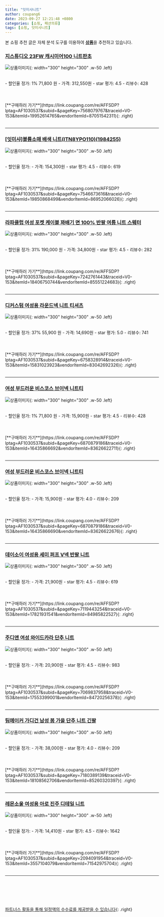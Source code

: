 ```yaml
---
title: "잇미샤니트"
author: coupang6
date: 2023-09-27 12:21:48 +0800
categories: [쇼핑, 패션의류]
tags: [쇼핑, 잇미샤니트]
---
```


본 쇼핑 추천 글은 자체 분석 도구를 이용하여 [**상품**](https://link.coupang.com/a/bao1ui)을 추천하고 있습니다.

### [지스튜디오 23FW 캐시미어100 니트판초](https://link.coupang.com/re/AFFSDP?lptag=AF1030537&subid=&pageKey=7568079767&traceid=V0-153&itemId=19952614765&vendorItemId=87051542311)

![상품이미지](https://thumbnail7.coupangcdn.com/thumbnails/remote/230x230ex/image/vendor_inventory/1228/38874c9996baf84aede866fb644940a033ca141f031a5a41168550e6408a.jpg){: width="300" height="300" .w-50 .left}


<br>
- 할인율 정가: 1%  71,800   원
- 가격: 312,550원
- star 평가: 4.5
- 리뷰수: 428
<br>
<br>
<br>
<br>
[**구매하러 가기**](https://link.coupang.com/re/AFFSDP?lptag=AF1030537&subid=&pageKey=7568079767&traceid=V0-153&itemId=19952614765&vendorItemId=87051542311){: .right}
<br>
<br>

---

### [[잇미샤]볼륨소매 배색 니트(ITN8YPO110)(1984255)](https://link.coupang.com/re/AFFSDP?lptag=AF1030537&subid=&pageKey=7546673616&traceid=V0-153&itemId=19850868499&vendorItemId=86952066026)

![상품이미지](https://thumbnail8.coupangcdn.com/thumbnails/remote/230x230ex/image/vendor_inventory/4842/c73106cab292435ac348926fc9c41f28bf7413663c88986fe9c6db2ad612.JPG){: width="300" height="300" .w-50 .left}


<br>
- 할인율 정가: 
- 가격: 154,300원
- star 평가: 4.5
- 리뷰수: 619
<br>
<br>
<br>
<br>
[**구매하러 가기**](https://link.coupang.com/re/AFFSDP?lptag=AF1030537&subid=&pageKey=7546673616&traceid=V0-153&itemId=19850868499&vendorItemId=86952066026){: .right}
<br>
<br>

---

### [라파클럽 여성 포켓 케이블 꽈배기 면 100% 반팔 여름 니트 스웨터](https://link.coupang.com/re/AFFSDP?lptag=AF1030537&subid=&pageKey=7242761443&traceid=V0-153&itemId=18406750744&vendorItemId=85551224683)

![상품이미지](https://thumbnail8.coupangcdn.com/thumbnails/remote/230x230ex/image/vendor_inventory/ed70/4d5ab8dd3bb4d693ba0e4d8ff6534d7778d8392acab46106128c2d04a197.jpg){: width="300" height="300" .w-50 .left}


<br>
- 할인율 정가: 31%  190,000   원
- 가격: 34,800원
- star 평가: 4.5
- 리뷰수: 282
<br>
<br>
<br>
<br>
[**구매하러 가기**](https://link.coupang.com/re/AFFSDP?lptag=AF1030537&subid=&pageKey=7242761443&traceid=V0-153&itemId=18406750744&vendorItemId=85551224683){: .right}
<br>
<br>

---

### [디커스텀 여성용 라운드넥 니트 티셔츠](https://link.coupang.com/re/AFFSDP?lptag=AF1030537&subid=&pageKey=6758328914&traceid=V0-153&itemId=15831023923&vendorItemId=83042692326)

![상품이미지](https://thumbnail10.coupangcdn.com/thumbnails/remote/230x230ex/image/vendor_inventory/b594/4d48e6dd76fe19e528ebbd93f8be945174fddc7302c82026832157969820.jpg){: width="300" height="300" .w-50 .left}


<br>
- 할인율 정가: 37%  55,900   원
- 가격: 14,690원
- star 평가: 5.0
- 리뷰수: 741
<br>
<br>
<br>
<br>
[**구매하러 가기**](https://link.coupang.com/re/AFFSDP?lptag=AF1030537&subid=&pageKey=6758328914&traceid=V0-153&itemId=15831023923&vendorItemId=83042692326){: .right}
<br>
<br>

---

### [여성 부드러운 비스코스 브이넥 니트티](https://link.coupang.com/re/AFFSDP?lptag=AF1030537&subid=&pageKey=6870879186&traceid=V0-153&itemId=16435866692&vendorItemId=83626622711)

![상품이미지](https://thumbnail10.coupangcdn.com/thumbnails/remote/230x230ex/image/vendor_inventory/3822/698ffd9cb86aa09b5735a93ae697c571636fa02c68c799206e72920dea95.jpg){: width="300" height="300" .w-50 .left}


<br>
- 할인율 정가: 1%  71,800   원
- 가격: 15,900원
- star 평가: 4.5
- 리뷰수: 428
<br>
<br>
<br>
<br>
[**구매하러 가기**](https://link.coupang.com/re/AFFSDP?lptag=AF1030537&subid=&pageKey=6870879186&traceid=V0-153&itemId=16435866692&vendorItemId=83626622711){: .right}
<br>
<br>

---

### [여성 부드러운 비스코스 브이넥 니트티](https://link.coupang.com/re/AFFSDP?lptag=AF1030537&subid=&pageKey=6870879186&traceid=V0-153&itemId=16435866690&vendorItemId=83626622676)

![상품이미지](https://thumbnail9.coupangcdn.com/thumbnails/remote/230x230ex/image/vendor_inventory/966e/aac81064281250fff07baf36c41b72cb1a6d01408a089e12cfae5a881998.jpg){: width="300" height="300" .w-50 .left}


<br>
- 할인율 정가: 
- 가격: 15,900원
- star 평가: 4.0
- 리뷰수: 209
<br>
<br>
<br>
<br>
[**구매하러 가기**](https://link.coupang.com/re/AFFSDP?lptag=AF1030537&subid=&pageKey=6870879186&traceid=V0-153&itemId=16435866690&vendorItemId=83626622676){: .right}
<br>
<br>

---

### [데이소이 여성용 세미 퍼프 V넥 반팔 니트](https://link.coupang.com/re/AFFSDP?lptag=AF1030537&subid=&pageKey=7119443254&traceid=V0-153&itemId=17821931541&vendorItemId=84985822527)

![상품이미지](https://thumbnail7.coupangcdn.com/thumbnails/remote/230x230ex/image/rs_quotation_api/zooxn8eg/452313066d7549f9994d3ca0df17a8b0.jpg){: width="300" height="300" .w-50 .left}


<br>
- 할인율 정가: 
- 가격: 21,900원
- star 평가: 4.5
- 리뷰수: 619
<br>
<br>
<br>
<br>
[**구매하러 가기**](https://link.coupang.com/re/AFFSDP?lptag=AF1030537&subid=&pageKey=7119443254&traceid=V0-153&itemId=17821931541&vendorItemId=84985822527){: .right}
<br>
<br>

---

### [주디앤 여성 와이드카라 단추 니트](https://link.coupang.com/re/AFFSDP?lptag=AF1030537&subid=&pageKey=7069837958&traceid=V0-153&itemId=17553399001&vendorItemId=84720256378)

![상품이미지](https://thumbnail10.coupangcdn.com/thumbnails/remote/230x230ex/image/vendor_inventory/ec47/02dc3a5b3ec69e59b15a8890a92e476c1a8115afb255453fbda327178168.jpg){: width="300" height="300" .w-50 .left}


<br>
- 할인율 정가: 
- 가격: 20,900원
- star 평가: 4.5
- 리뷰수: 983
<br>
<br>
<br>
<br>
[**구매하러 가기**](https://link.coupang.com/re/AFFSDP?lptag=AF1030537&subid=&pageKey=7069837958&traceid=V0-153&itemId=17553399001&vendorItemId=84720256378){: .right}
<br>
<br>

---

### [팀메이커 가디건 남성 봄 가을 단추 니트 긴팔](https://link.coupang.com/re/AFFSDP?lptag=AF1030537&subid=&pageKey=7180389139&traceid=V0-153&itemId=18108562706&vendorItemId=85260320397)

![상품이미지](https://thumbnail9.coupangcdn.com/thumbnails/remote/230x230ex/image/vendor_inventory/2a5d/e65db123e524864bd6e9d3ce1e543277a5b0daa47b77db59eec6ff8ffb98.jpg){: width="300" height="300" .w-50 .left}


<br>
- 할인율 정가: 
- 가격: 38,000원
- star 평가: 4.0
- 리뷰수: 209
<br>
<br>
<br>
<br>
[**구매하러 가기**](https://link.coupang.com/re/AFFSDP?lptag=AF1030537&subid=&pageKey=7180389139&traceid=V0-153&itemId=18108562706&vendorItemId=85260320397){: .right}
<br>
<br>

---

### [레몬소울 여성용 아로 진주 디테일 니트](https://link.coupang.com/re/AFFSDP?lptag=AF1030537&subid=&pageKey=2094091954&traceid=V0-153&itemId=3557104079&vendorItemId=71542975704)

![상품이미지](https://thumbnail7.coupangcdn.com/thumbnails/remote/230x230ex/image/retail/images/2020/09/07/10/6/81ea45e9-bfca-439c-a9b3-658e707bd81a.jpg){: width="300" height="300" .w-50 .left}


<br>
- 할인율 정가: 
- 가격: 14,410원
- star 평가: 4.5
- 리뷰수: 1642
<br>
<br>
<br>
<br>
[**구매하러 가기**](https://link.coupang.com/re/AFFSDP?lptag=AF1030537&subid=&pageKey=2094091954&traceid=V0-153&itemId=3557104079&vendorItemId=71542975704){: .right}
<br>
<br>

---
<br><br><br><br><br> [파트너스 활동을 통해 일정액의 수수료를 제공받을 수 있습니다](https://link.coupang.com/a/bao1ui){: .right}